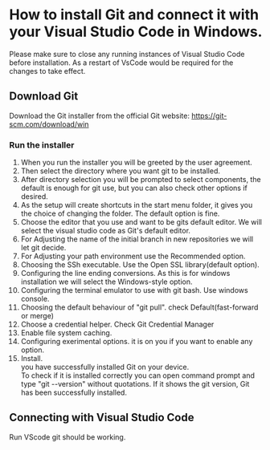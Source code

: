 # How to install Git and connect it with your Visual Studio Code in Windows.  
Please make sure to close any running instances of Visual Studio Code before installation. As a restart of VsCode would be required for the changes to take effect. 
## Download Git  
Download the Git installer from the official Git website: https://git-scm.com/download/win   
### Run the installer  
1. When you run the installer you will be greeted by the user agreement.  
2. Then select the directory where you want git to be installed.  
3. After directory selection you will be prompted to select components, the default is enough for git use, but you can also check other   options if desired.  
4. As the setup will create shortcuts in the start menu folder, it gives you the choice of changing the folder. The default option is fine.  
5. Choose the editor that you use and want to be gits default editor. We will select the visual studio code as Git's default editor.  
6. For Adjusting the name of the initial branch in new repositories we will let git decide.  
7. For Adjusting your path environment use the Recommended option.  
8. Choosing the SSh executable. Use the Open SSL library(default option).  
9. Configuring the line ending conversions. As this is for windows installation we will select the Windows-style option.  
10. Configuring the terminal emulator to use with git bash. Use windows console.  
11. Choosing the default behaviour of "git pull". check Default(fast-forward or merge)  
12. Choose a credential helper. Check Git Credential Manager  
13. Enable file system caching.  
14. Configuring exerimental options. it is on you if you want to enable any option.  
15. Install.  
you have successfully installed Git on your device.  
To check if it is installed correctly you can open command prompt and type "git --version" without quotations. If it shows the git version, Git has been successfully installed.

## Connecting with Visual Studio Code  
Run VScode git should be working.
